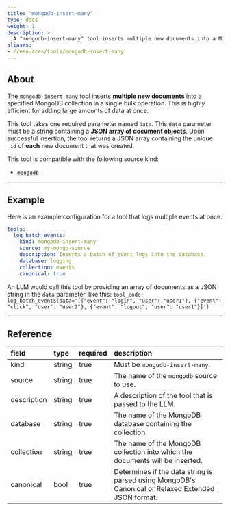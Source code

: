 ```yaml
---
title: "mongodb-insert-many"
type: docs
weight: 1
description: > 
  A "mongodb-insert-many" tool inserts multiple new documents into a MongoDB collection.
aliases:
- /resources/tools/mongodb-insert-many
---
```


## About

The `mongodb-insert-many` tool inserts **multiple new documents** into a specified MongoDB collection in a single bulk operation. This is highly efficient for adding large amounts of data at once.

This tool takes one required parameter named `data`. This `data` parameter must be a string containing a **JSON array of document objects**. Upon successful insertion, the tool returns a JSON array containing the unique `_id` of **each** new document that was created.

This tool is compatible with the following source kind:

* [`mongodb`](../../sources/mongodb.md)

---

## Example

Here is an example configuration for a tool that logs multiple events at once.

```yaml
tools:
  log_batch_events:
    kind: mongodb-insert-many
    source: my-mongo-source
    description: Inserts a batch of event logs into the database.
    database: logging
    collection: events
    canonical: true
```

An LLM would call this tool by providing an array of documents as a JSON string in the `data` parameter, like this:
`tool_code: log_batch_events(data='[{"event": "login", "user": "user1"}, {"event": "click", "user": "user2"}, {"event": "logout", "user": "user1"}]')`

---

## Reference

| **field**   | **type** | **required** | **description**                                                                                    |
|:------------|:---------|:-------------|:---------------------------------------------------------------------------------------------------|
| kind        | string   | true         | Must be `mongodb-insert-many`.                                                                     |
| source      | string   | true         | The name of the `mongodb` source to use.                                                           |
| description | string   | true         | A description of the tool that is passed to the LLM.                                               |
| database    | string   | true         | The name of the MongoDB database containing the collection.                                        |
| collection  | string   | true         | The name of the MongoDB collection into which the documents will be inserted.                      |
| canonical   | bool     | true         | Determines if the data string is parsed using MongoDB's Canonical or Relaxed Extended JSON format. |
